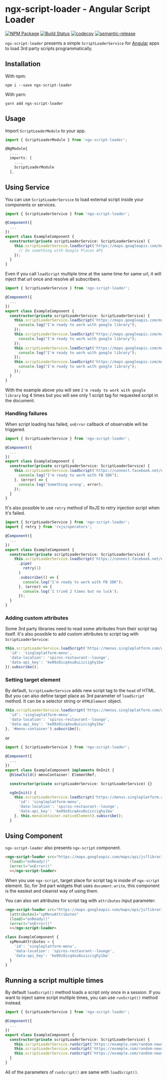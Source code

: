 # ngx-script-loader - Angular Script Loader

[![NPM Package](https://badge.fury.io/js/ngx-script-loader.svg)](https://npmjs.org/package/ngx-script-loader) [![Build Status](https://travis-ci.org/muratcorlu/ngx-script-loader.svg?branch=master)](https://travis-ci.org/muratcorlu/ngx-script-loader) [![codecov](https://codecov.io/gh/muratcorlu/ngx-script-loader/branch/master/graph/badge.svg)](https://codecov.io/gh/muratcorlu/ngx-script-loader) [![semantic-release](https://img.shields.io/badge/%20%20%F0%9F%93%A6%F0%9F%9A%80-semantic--release-e10079.svg)](https://github.com/semantic-release/semantic-release)

`ngx-script-loader` presents a simple `ScriptLoaderService` for [Angular](https://angular.io) apps to load 3rd party scripts programmatically.

## Installation

With npm:
```
npm i --save ngx-script-loader
```

With yarn:
```
yarn add ngx-script-loader
```

## Usage

Import `ScriptLoaderModule` to your app.

```ts
import { ScriptLoaderModule } from 'ngx-script-loader';

@NgModule{
  ....
  imports: [
    ...,
    ScriptLoaderModule
  ],
```

## Using Service

You can use `ScriptLoaderService` to load external script inside your components or services.

```ts
import { ScriptLoaderService } from 'ngx-script-loader';

@Component({
  ...
})
export class ExampleComponent {
  constructor(private scriptLoaderService: ScriptLoaderService) {
    this.scriptLoaderService.loadScript('https://maps.googleapis.com/maps/api/js?libraries=places').subscribe(() => {
      // Do something with Google Places API
    });
  }
}
```

Even if you call `loadScript` multiple time at the same time for same url, it will inject that url once and resolve all subscribers.

```ts
import { ScriptLoaderService } from 'ngx-script-loader';

@Component({
  ...
})
export class ExampleComponent {
  constructor(private scriptLoaderService: ScriptLoaderService) {
    this.scriptLoaderService.loadScript('https://maps.googleapis.com/maps/api/js?libraries=places').subscribe(() => {
      console.log("I'm ready to work with google library");
    });
    this.scriptLoaderService.loadScript('https://maps.googleapis.com/maps/api/js?libraries=places').subscribe(() => {
      console.log("I'm ready to work with google library");
    });
    this.scriptLoaderService.loadScript('https://maps.googleapis.com/maps/api/js?libraries=places').subscribe(() => {
      console.log("I'm ready to work with google library");
    });
    this.scriptLoaderService.loadScript('https://maps.googleapis.com/maps/api/js?libraries=places').subscribe(() => {
      console.log("I'm ready to work with google library");
    });
  }
}
```

With the example above you will see `I'm ready to work with google library` log 4 times but you will see only 1 script tag for requested script in the document.

### Handling failures

When script loading has failed, `onError` callback of observable will be triggered.

```ts
import { ScriptLoaderService } from 'ngx-script-loader';

@Component({
  ...
})
export class ExampleComponent {
  constructor(private scriptLoaderService: ScriptLoaderService) {
    this.scriptLoaderService.loadScript('https://connect.facebook.net/en_US/sdk.js').subscribe(() => {
      console.log("I'm ready to work with FB SDK");
    }, (error) => {
      console.log('Something wrong', error);
    });
  }
}
```

It's also possible to use `retry` method of RxJS to retry injection script when it's failed.

```ts
import { ScriptLoaderService } from 'ngx-script-loader';
import { retry } from 'rxjs/operators';

@Component({
  ...
})
export class ExampleComponent {
  constructor(private scriptLoaderService: ScriptLoaderService) {
    this.scriptLoaderService.loadScript('https://connect.facebook.net/en_US/sdk.js')
      .pipe(
        retry(1)
      )
      .subscribe(() => {
        console.log("I'm ready to work with FB SDK");
      }, (error) => {
        console.log('I tried 2 times but no luck');
      });
  }
}
```

### Adding custom attributes

Some 3rd party libraries need to read some attributes from their script tag itself. It's also possible to add custom attributes to script tag with `ScriptLoaderService`:

```ts
this.scriptLoaderService.loadScript('https://menus.singleplatform.com/widget', {
  'id': 'singleplatform-menu',
  'data-location': 'spiros-restaurant--lounge',
  'data-api_key': 'ke09z8icq4xu8uiiccighy1bw'
}).subscribe();
```

### Setting target element

By default, `ScriptLoaderService` adds new script tag to the `head` of HTML. But you can also define target place as 3rd parameter of `loadScript` method. It can be a selector string or `HTMLElement` object.

```ts
this.scriptLoaderService.loadScript('https://menus.singleplatform.com/widget', {
  'id': 'singleplatform-menu',
  'data-location': 'spiros-restaurant--lounge',
  'data-api_key': 'ke09z8icq4xu8uiiccighy1bw'
}, '#menu-container').subscribe();
```

or

```ts
import { ScriptLoaderService } from 'ngx-script-loader';

@Component({
  ...
})
export class ExampleComponent implements OnInit {
  @ViewChild() menuContainer: ElementRef;

  constructor(private scriptLoaderService: ScriptLoaderService) {}

  ngOnInit() {
    this.scriptLoaderService.loadScript('https://menus.singleplatform.com/widget', {
      'id': 'singleplatform-menu',
      'data-location': 'spiros-restaurant--lounge',
      'data-api_key': 'ke09z8icq4xu8uiiccighy1bw'
    }, this.menuContainer.nativeElement).subscribe();
  }
```

## Using Component

`ngx-script-loader` also presents `ngx-script` component.

```html
<ngx-script-loader src="https://maps.googleapis.com/maps/api/js?libraries=places"
  (load)="onReady()"
  (error)="onError()"
  ></ngx-script-loader>
```

When you use `ngx-script`, target place for script tag is inside of `ngx-script` element. So, for 3rd part widgets that uses `document.write`, this component is the easiest and cleanist way of using them.

You can also set attributes for script tag with `attributes` input parameter:

```html
<ngx-script-loader src="https://maps.googleapis.com/maps/api/js?libraries=places"
  [attributes]="spMenuAttributes"
  (load)="onReady()"
  (error)="onError()"
  ></ngx-script-loader>
```

```ts
class ExampleComponent {
  spMenuAttributes = {
    'id': 'singleplatform-menu',
    'data-location': 'spiros-restaurant--lounge',
    'data-api_key': 'ke09z8icq4xu8uiiccighy1bw'
  }
}
```

## Running a script multiple times

By default `loadScript()` method loads a script only once in a session. If you want to inject same script multiple times, you can use `runScript()` method instead.

```ts
import { ScriptLoaderService } from 'ngx-script-loader';

@Component({
  ...
})
export class ExampleComponent {
  constructor(private scriptLoaderService: ScriptLoaderService) {
    this.scriptLoaderService.runScript('https://example.com/random-news.js', {}, '#news-area').subscribe();
    this.scriptLoaderService.runScript('https://example.com/random-news.js', {}, '#news-area').subscribe();
    this.scriptLoaderService.runScript('https://example.com/random-news.js', {}, '#news-area').subscribe();
  }
}
```

All of the parameters of `runScript()` are same with `loadScript()`.
